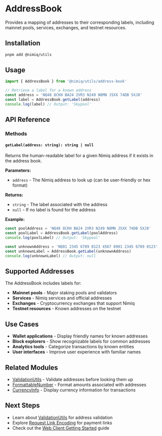 # AddressBook

Provides a mapping of addresses to their corresponding labels, including mainnet pools, services, exchanges, and testnet resources.

## Installation

```bash
pnpm add @nimiq/utils
```

## Usage

```typescript
import { AddressBook } from '@nimiq/utils/address-book'

// Retrieve a label for a known address
const address = 'NQ48 8CKH BA24 2VR3 N249 N8MN J5XX 74DB 5XJ8'
const label = AddressBook.getLabel(address)
console.log(label) // Output: 'Skypool'
```

## API Reference

### Methods

#### `getLabel(address: string): string | null`

Returns the human-readable label for a given Nimiq address if it exists in the address book.

**Parameters:**
- `address` - The Nimiq address to look up (can be user-friendly or hex format)

**Returns:**
- `string` - The label associated with the address
- `null` - If no label is found for the address

**Example:**
```typescript
const poolAddress = 'NQ48 8CKH BA24 2VR3 N249 N8MN J5XX 74DB 5XJ8'
const poolLabel = AddressBook.getLabel(poolAddress)
console.log(poolLabel) // Output: 'Skypool'

const unknownAddress = 'NQ01 2345 6789 0123 4567 8901 2345 6789 0123'
const unknownLabel = AddressBook.getLabel(unknownAddress)
console.log(unknownLabel) // Output: null
```

## Supported Addresses

The AddressBook includes labels for:

- **Mainnet pools** - Major staking pools and validators
- **Services** - Nimiq services and official addresses
- **Exchanges** - Cryptocurrency exchanges that support Nimiq
- **Testnet resources** - Known addresses on the testnet

## Use Cases

- **Wallet applications** - Display friendly names for known addresses
- **Block explorers** - Show recognizable labels for common addresses
- **Analytics tools** - Categorize transactions by known entities
- **User interfaces** - Improve user experience with familiar names

## Related Modules

- [ValidationUtils](./validation-utils) - Validate addresses before looking them up
- [FormattableNumber](./formattable-number) - Format amounts associated with addresses
- [CurrencyInfo](./currency-info) - Display currency information for transactions

## Next Steps

- Learn about [ValidationUtils](./validation-utils) for address validation
- Explore [Request Link Encoding](./request-link-encoding) for payment links
- Check out the [Web Client Getting Started](/web-client/getting-started) guide
